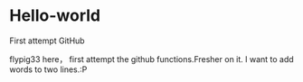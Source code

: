 # Hello-world
First attempt GitHub


flypig33 here， first attempt the github functions.Fresher on it.
I want to add words to two lines.:P
